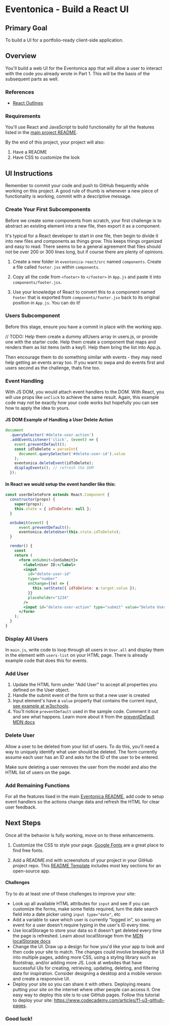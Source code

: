 # Eventonica - Build a React UI

## Primary Goal

To build a UI for a portfolio-ready client-side application.

## Overview

You'll build a web UI for the Eventonica app that will allow a user to interact with the code you already wrote in Part 1. This will be the basis of the subsequent parts as well.

### References

- [React Outlines](/react-js)

### Requirements

You'll use React and JavaScript to build functionality for all the features listed in the [main project README](./README.md#project-requirements).

By the end of this project, your project will also:

1. Have a README
2. Have CSS to customize the look

## UI Instructions

Remember to commit your code and push to GitHub frequently while working on this project. A good rule of thumb is whenever a new piece of functionality is working, commit with a descriptive message.

### Create Your First Subcomponents

Before we create some components from scratch, your first challenge is to abstract an existing element into a new file, then export it as a component.

It's typical for a React developer to start in one file, then begin to divide it into new files and components as things grow.  This keeps things organized and easy to read.  There seems to be a general agreement that files should not be over 200 or 300 lines long, but if course there are plenty of opinions.

1. Create a new folder in `eventonica-react/src` named `components`.  Create a file called `footer.jsx` within `components`.

2. Copy all the code from `<footer>` to `</footer>` in `App.js` and paste it into `components/footer.jsx`.

3.  Use your knowledge of React to convert this to a component named `Footer` that is exported from `components/footer.jsx` back to its original position in `App.js`. You can do it!


### Users Subcomponent

Before this stage, ensure you have a commit in place with the working app.

// TODO: Help them create a dummy allUsers array in users.js, or provide one with the starter code.  Help them create a component that maps and renders them as list items (with a key!). Help them bring the list into App.js.  

Then encourage them to do something similar with events - they may need help getting an events array too.  If you want to swpa and do events first and users second as the challenge, thats fine too.


### Event Handling

With JS DOM, you would attach event handlers to the DOM. With React, you will use props like `onClick` to achieve the same result. Again, this example code may not be exactly how your code works but hopefully you can see how to apply the idea to yours.

#### JS DOM Example of Handling a User Delete Action

```js
document
  .querySelector('#delete-user-action')
  .addEventListener('click', (event) => {
    event.preventDefault();
    const idToDelete = parseInt(
      document.querySelector('#delete-user-id').value
    );
    eventonica.deleteEvent(idToDelete);
    displayEvents(); // refresh the DOM
  });
```

#### In React we would setup the event handler like this:

```jsx
const userDeleteForm extends React.Component {
  constructor(props) {
    super(props);
    this.state = { idToDelete: null };
  }

  onSubmit(event) {
      event.preventDefault();
      eventonica.deleteUser(this.state.idToDelete);
  }

  render() {
    const
    return (
      <form onSubmit={onSubmit}>
        <label>User ID:</label>
        <input
          id="delete-user-id"
          type="number"
          onChange={(e) => {
            this.setState({ idToDelete: e.target.value });
          }}
          placeholder="1234"
        />
        <input id="delete-user-action" type="submit" value="Delete User" />
      </form>
    );
  }
}
```

### Display All Users

In `main.js`, write code to loop through all users in `User.all` and display them in the element with `users-list` on your HTML page. There is already example code that does this for events.

### Add User

1. Update the HTML form under "Add User" to accept all properties you defined on the User object.
1. Handle the submit event of the form so that a new user is created
1. Input element's have a `value` property that contains the current input, [see example at w3schools](https://www.w3schools.com/jsref/prop_text_value.asp).
1. You'll notice `preventDefault` used in the sample code. Comment it out and see what happens. Learn more about it from the [preventDefault MDN docs](https://developer.mozilla.org/en-US/docs/Web/API/Event/preventDefault)

### Delete User

Allow a user to be deleted from your list of users. To do this, you'll need a way to uniquely identify what user should be deleted. The form currently assume each user has an ID and asks for the ID of the user to be entered.

Make sure deleting a user removes the user from the model and also the HTML list of users on the page.

### Add Remaining Functions

For all the features lised in the main [Eventonica README](./README.md), add code to setup event handlers so the actions change data and refresh the HTML for clear user feedback.

## Next Steps

Once all the behavior is fully working, move on to these enhancements.

1. Customize the CSS to style your page. [Google Fonts](https://fonts.google.com/) are a great place to find free fonts.

1. Add a README.md with screenshots of your project in your GitHub project repo. This [README Template](https://github.com/othneildrew/Best-README-Template) includes most key sections for an open-source app.

#### Challenges

Try to do at least one of these challenges to improve your site:

- Look up all available HTML attributes for `input` and see if you can customize the forms, make some fields required, turn the date search field into a date picker using `input type="date"`, etc
- Add a variable to save which user is currently "logged in", so saving an event for a user doesn't require typing in the user's ID every time.
- Use localStorage to store your data so it doesn't get deleted every time the page is refreshed. Learn about localStorage from the [MDN localStorage docs](https://developer.mozilla.org/en-US/docs/Web/API/Window/localStorage)
- Change the UI. Draw up a design for how you'd like your app to look and then code your site to match. The changes could involve breaking the UI into multiple pages, adding more CSS, using a styling library such as Bootstrap, and/or adding more JS. Look at websites that have successful UIs for creating, retrieving, updating, deleting, and filtering data for inspiration. Consider designing a desktop and a mobile version and create a responsive UI.
- Deploy your site so you can share it with others. Deploying means putting your site on the internet where other people can access it. One easy way to deploy this site is to use GitHub pages. Follow this tutorial to deploy your site: https://www.codecademy.com/articles/f1-u3-github-pages.

### Good luck!
